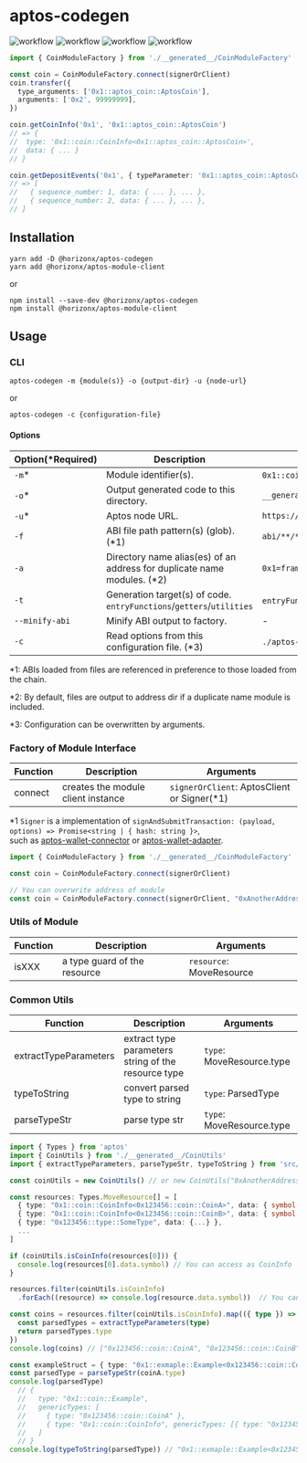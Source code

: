 # aptos-codegen

![workflow](https://gist.githubusercontent.com/horizonx-dev/0403f0d7cc7a5b7a02c6cd6d56546734/raw/3f8ebb1f2131828a878fb0ae2a416b3564f78f07/badge-statements.svg)
![workflow](https://gist.githubusercontent.com/horizonx-dev/0403f0d7cc7a5b7a02c6cd6d56546734/raw/e9dbd7c66f15425c69e0de58c68d33e3e288e759/badge-branches.svg)
![workflow](https://gist.githubusercontent.com/horizonx-dev/0403f0d7cc7a5b7a02c6cd6d56546734/raw/330a44e2c867f12bb9eabb1c60c9d1894c36acaf/badge-functions.svg)
![workflow](https://gist.githubusercontent.com/horizonx-dev/0403f0d7cc7a5b7a02c6cd6d56546734/raw/cbb01ce9164b8f28dd24ebc56094ad21ae0cce9d/badge-lines.svg)

```typescript
import { CoinModuleFactory } from './__generated__/CoinModuleFactory'

const coin = CoinModuleFactory.connect(signerOrClient)
coin.transfer({
  type_arguments: ['0x1::aptos_coin::AptosCoin'],
  arguments: ['0x2', 99999999],
})

coin.getCoinInfo('0x1', '0x1::aptos_coin::AptosCoin')
// => {
//  type: '0x1::coin::CoinInfo<0x1::aptos_coin::AptosCoin>',
//  data: { ... }
// }

coin.getDepositEvents('0x1', { typeParameter: '0x1::aptos_coin::AptosCoin' })
// => [
//   { sequence_number: 1, data: { ... }, ... },
//   { sequence_number: 2, data: { ... }, ... },
// ]
```

## Installation

```
yarn add -D @horizonx/aptos-codegen
yarn add @horizonx/aptos-module-client
```

or

```
npm install --save-dev @horizonx/aptos-codegen
npm install @horizonx/aptos-module-client
```

## Usage

### CLI

```
aptos-codegen -m {module(s)} -o {output-dir} -u {node-url}
```

or

```
aptos-codegen -c {configuration-file}
```

#### Options

| Option(\*Required) | Description                                                              | Examples                                               |
| ------------------ | ------------------------------------------------------------------------ | ------------------------------------------------------ |
| `-m`\*             | Module identifier(s).                                                    | `0x1::coin`, `0x1::coin 0x1::account`                  |
| `-o`\*             | Output generated code to this directory.                                 | `__generated__`                                        |
| `-u`\*             | Aptos node URL.                                                          | `https://fullnode.devnet.aptoslabs.com/v1`             |
| `-f`               | ABI file path pattern(s) (glob). (\*1)                                   | `abi/**/*.json`                                        |
| `-a`               | Directory name alias(es) of an address for duplicate name modules. (\*2) | `0x1=framework`                                        |
| `-t`               | Generation target(s) of code. `entryFunctions`/`getters`/`utilities`     | `entryFunctions`, `entryFunctions utilities`           |
| `--minify-abi`     | Minify ABI output to factory.                                            | -                                                      |
| `-c`               | Read options from this configuration file. (\*3)                         | `./aptos-codegen.json` ([example](aptos-codegen.json)) |

\*1: ABIs loaded from files are referenced in preference to those loaded from the chain.

\*2: By default, files are output to address dir if a duplicate name module is included.

\*3: Configuration can be overwritten by arguments.

### Factory of Module Interface

| Function | Description                        | Arguments                                    |
| -------- | ---------------------------------- | -------------------------------------------- |
| connect  | creates the module client instance | `signerOrClient`: AptosClient or Signer(\*1) |

\*1 `Signer` is a implementation of `signAndSubmitTransaction: (payload, options) => Promise<string | { hash: string }>`, \
such as [aptos-wallet-connector](https://github.com/horizonx-tech/aptos-wallet-connector) or [aptos-wallet-adapter](https://github.com/hippospace/aptos-wallet-adapter).

```typescript
import { CoinModuleFactory } from './__generated__/CoinModuleFactory'

const coin = CoinModuleFactory.connect(signerOrClient)

// You can overwrite address of module
const coin = CoinModuleFactory.connect(signerOrClient, "0xAnotherAddress")
```

### Utils of Module

| Function | Description                  | Arguments                |
| -------- | ---------------------------- | ------------------------ |
| isXXX    | a type guard of the resource | `resource`: MoveResource |


### Common Utils
| Function              | Description                                         | Arguments                 |
| --------------------- | --------------------------------------------------- | ------------------------- |
| extractTypeParameters | extract type parameters string of the resource type | `type`: MoveResource.type |
| typeToString          | convert parsed type to string                       | `type`: ParsedType        |
| parseTypeStr          | parse type str                                      | `type`: MoveResource.type |

```typescript
import { Types } from 'aptos'
import { CoinUtils } from './__generated__/CoinUtils'
import { extractTypeParameters, parseTypeStr, typeToString } from 'src/libs/modules/__generated__/utils'

const coinUtils = new CoinUtils() // or new CoinUtils("0xAnotherAddress")

const resources: Types.MoveResource[] = [
  { type: "0x1::coin::CoinInfo<0x123456::coin::CoinA>", data: { symbol: "CoinA", ...} },
  { type: "0x1::coin::CoinInfo<0x123456::coin::CoinB>", data: { symbol: "CoinB", ...} },
  { type: "0x123456::type::SomeType", data: {...} },
  ...
]

if (coinUtils.isCoinInfo(resources[0])) {
  console.log(resources[0].data.symbol) // You can access as CoinInfo
}

resources.filter(coinUtils.isCoinInfo)
  .forEach((resource) => console.log(resource.data.symbol))  // You can access as CoinInfo

const coins = resources.filter(coinUtils.isCoinInfo).map(({ type }) => {
  const parsedTypes = extractTypeParameters(type)
  return parsedTypes.type
})
console.log(coins) // ["0x123456::coin::CoinA", "0x123456::coin::CoinB"]

const exampleStruct = { type: "0x1::exmaple::Example<0x123456::coin::CoinA, 0x1::coin::CoinInfo<0x123456::coin::CoinB>>", data: {...} }
const parsedType = parseTypeStr(coinA.type)
console.log(parsedType) 
  // { 
  //   type: "0x1::coin::Example",
  //   genericTypes: [
  //     { type: "0x123456::coin::CoinA" },
  //     { type: "0x1::coin::CoinInfo", genericTypes: [{ type: "0x123456::coin::CoinB" }] }
  //   ]
  // }
console.log(typeToString(parsedType)) // "0x1::exmaple::Example<0x123456::coin::CoinA, 0x1::coin::CoinInfo<0x123456::coin::CoinB>>"
```

